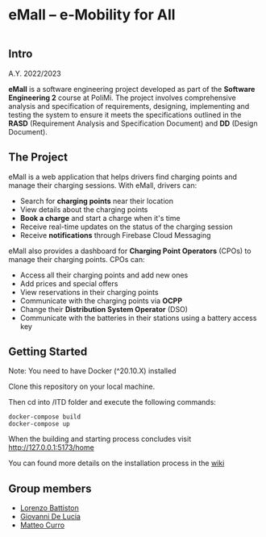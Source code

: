 # eMall – e-Mobility for All
![]()
## Intro

A.Y. 2022/2023

**eMall** is a software engineering project developed as part of the **Software Engineering 2** course at PoliMi.
The project involves comprehensive analysis and specification of requirements, designing, implementing and testing the system to ensure it
meets the specifications outlined in the **RASD** (Requirement Analysis and Specification Document) and **DD** (Design Document).

## The Project

eMall is a web application that helps drivers find charging points and manage their charging sessions. With eMall, drivers can:

- Search for **charging points** near their location
- View details about the charging points
- **Book a charge** and start a charge when it's time
- Receive real-time updates on the status of the charging session
- Receive **notifications** through Firebase Cloud Messaging

eMall also provides a dashboard for **Charging Point Operators** (CPOs) to manage their charging points. CPOs can:

- Access all their charging points and add new ones
- Add prices and special offers
- View reservations in their charging points
- Communicate with the charging points via **OCPP**
- Change their **Distribution System Operator** (DSO)
- Communicate with the batteries in their stations using a battery access key

## Getting Started
Note: You need to have Docker (^20.10.X) installed

Clone this repository on your local machine.

Then cd into /ITD folder and execute the following commands:

```
docker-compose build
docker-compose up
```

When the building and starting process concludes visit http://127.0.0.1:5173/home

You can found more details on the installation process in the [wiki]([wikil](https://github.com/gio-del/BattistonDeLuciaCurro-swe2/wiki))

## Group members
- [Lorenzo Battiston](https://github.com/lorenzo-battiston)
- [Giovanni De Lucia](https://github.com/gio-del)
- [Matteo Curro](https://github.com/mattecurro)
